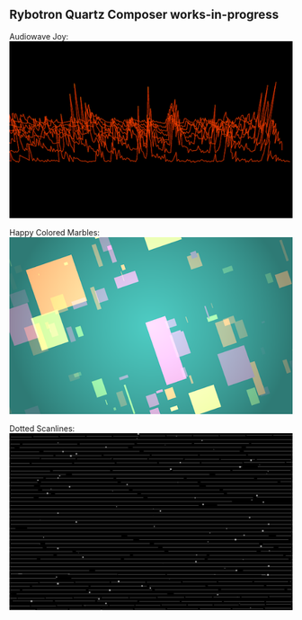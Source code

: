 Rybotron Quartz Composer works-in-progress
------------------------------------------

Audiowave Joy:
<br />
![audiowavejoy](/images/audiowavejoy.png)

Happy Colored Marbles:
<br />
![Happy Colored Marbles](/images/happycoloredmarbles.png)

Dotted Scanlines:
![Happy Colored Marbles](/images/dottedscanlines.png)

